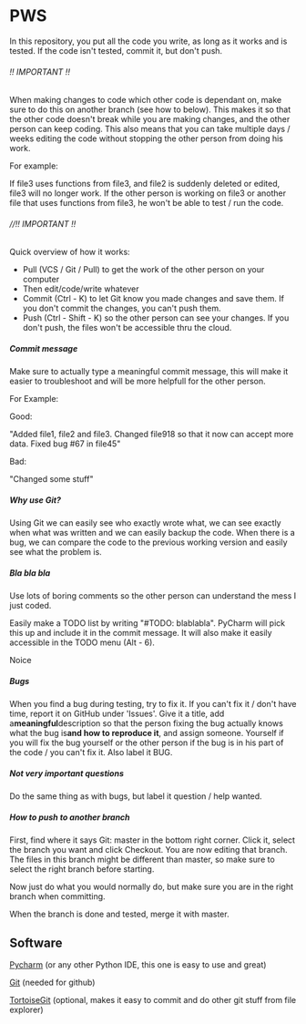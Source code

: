 # PWS
In this repository, you put all the code you write, as long as it works and is tested.
If the code isn't tested, commit it, but don't push.

###### !! IMPORTANT !!

When making changes to code which other code is dependant on, make sure to do this on another branch
(see how to below). This makes it so that the other code doesn't break while you are making changes, and the other person
can keep coding. This also means that you can take multiple days / weeks editing the code
without stopping the other person from doing his work.

For example:

If file3 uses functions from file3, and file2 is suddenly deleted or edited, file3 will no longer work. If the other person
is working on file3 or another file that uses functions from file3, he won't be able to test / run the code.

###### //!! IMPORTANT !!

Quick overview of how it works:
 * Pull (VCS / Git / Pull) to get the work of the other person on your computer
 * Then edit/code/write whatever
 * Commit (Ctrl - K) to let Git know you made changes and save them. If you don't commit the changes, you can't push them.
 * Push (Ctrl - Shift - K) so the other person can see your changes. If you don't push, the files won't be accessible thru the cloud.

##### Commit message

Make sure to actually type a meaningful commit message, this will make it easier to troubleshoot and will be more helpfull for the other person.

For Example:

Good:

"Added file1, file2 and file3.
Changed file918 so that it now can accept more data. Fixed bug #67 in file45"

Bad:

"Changed some stuff"

##### Why use Git?

Using Git we can easily see who exactly wrote what, we can see exactly when what was written and we can easily backup
the code. When there is a bug, we can compare the code to the previous working version and easily see what the problem is.

##### Bla bla bla

Use lots of boring comments so the other person can understand the mess I just coded.

Easily make a TODO list by writing "#TODO: blablabla". PyCharm will pick this up and include it in the commit message.
It will also make it easily accessible in the TODO menu (Alt - 6).

Noice

##### Bugs

When you find a bug during testing, try to fix it. If you can't fix it / don't have time, report it on GitHub under 'Issues'.
Give it a title, add a**meaningful**description so that the person fixing the bug actually knows what the bug is**and how to reproduce it**,
and assign someone. Yourself if you will fix the bug yourself or the other person if the bug is in his part of the code / you can't fix it.
Also label it BUG.

##### Not very important questions

Do the same thing as with bugs, but label it question / help wanted.

##### How to push to another branch

First, find where it says Git: master in the bottom right corner. Click it, select the branch you want and click Checkout.
You are now editing that branch. The files in this branch might be different than master, so make sure to select the right branch before starting.

Now just do what you would normally do, but make sure you are in the right branch when committing.

When the branch is done and tested, merge it with master.


Software
-
[Pycharm](https://www.jetbrains.com/pycharm/) (or any other Python IDE, this one is easy to use and great)

[Git](https://git-scm.com/downloads)  (needed for github)

[TortoiseGit](https://tortoisegit.org/) (optional, makes it easy to commit and do other git stuff from file explorer)